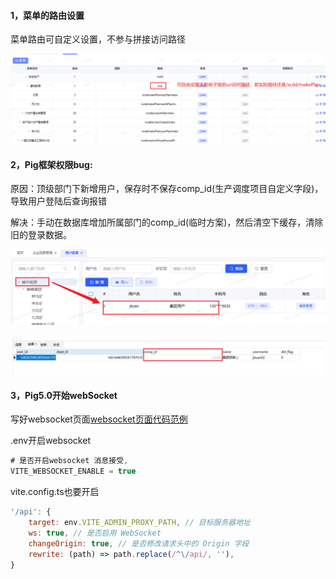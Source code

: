 #### 1，菜单的路由设置

菜单路由可自定义设置，不参与拼接访问路径

![1685698184188](note-images/1685698184188.png)

#### 2，Pig框架权限bug: 

原因：顶级部门下新增用户，保存时不保存comp_id(生产调度项目自定义字段)，导致用户登陆后查询报错

 解决：手动在数据库增加所属部门的comp_id(临时方案)，然后清空下缓存，清除旧的登录数据。

![1687245168365](note-images/1687245168365.png)

![1690770762033](note-images/1690770762033.png)

#### 3，Pig5.0开始webSocket

写好websocket页面<a href="Websocket">websocket页面代码范例</a>

.env开启websocket

```js
# 是否开启websocket 消息接受,
VITE_WEBSOCKET_ENABLE = true
```

vite.config.ts也要开启

```javascript
'/api': {
    target: env.VITE_ADMIN_PROXY_PATH, // 目标服务器地址
    ws: true, // 是否启用 WebSocket
    changeOrigin: true, // 是否修改请求头中的 Origin 字段
    rewrite: (path) => path.replace(/^\/api/, ''),
}
```

